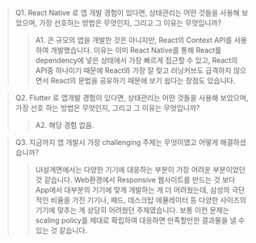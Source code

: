 > Q1. React Native 로 앱 개발 경험이 있다면, 상태관리는 어떤 것들을 사용해 보았으며, 가장 선호하는 방법은 무엇인지, 그리고 그 이유는 무엇입니까?
>
> > A1. 큰 규모의 앱을 개발한 것은 아니지만, React의 Context API를 사용하여 개발했습니다. 이유는 이미 React Native를 통해 React를 dependency에 넣은 상태에서 가장 빠르게 접근할 수 있고, React의 API중 하나이기 때문에 React와 가장 잘 맞고 러닝커브도 급격하지 않으면서 React의 문법을 공유하기 때문에 보기 쉽다는 장점도 있습니다.

> Q2. Flutter 로 앱개발 경험이 있다면, 상태관리는 어떤 것들을 사용해 보았으며, 가장 선호
> 하는 방법은 무엇인지, 그리고 그 이유는 무엇입니까?
>
> > A2. 해당 경험 없음.

> Q3. 지금까지 앱 개발시 가장 challenging 주제는 무엇이였고 어떻게 해결하셨습니까?
>
> > UI설계면에서는 다양한 기기에 대응하는 부분이 가장 어려운 부분이었던 것 같습니다. Web환경에서 Responsive 웹사이트를 만드는 것 보다 App에서 대부분의 기기에 맞게 개발하는 게 더 어려웠는데, 삼성의 극단적인 비율을 가진 기기나, 패드, 데스크탑 에뮬레이터 등 다양한 사이즈의 기기에 맞추는 게 상당히 어려웠던 주제였습니다. 보통 이런 문제는 scaling policy를 제대로 확립하여 대응하면 만족할만한 결과물을 낼 수 있는 것 같습니다.
